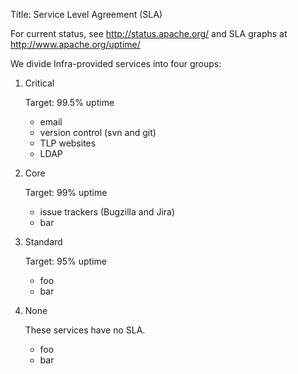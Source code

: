 Title: Service Level Agreement (SLA)


For current status, see http://status.apache.org/ and SLA graphs at http://www.apache.org/uptime/

We divide Infra-provided services into four groups:

1. Critical

   Target: 99.5% uptime
   * email
   * version control (svn and git)
   * TLP websites
   * LDAP

1. Core

   Target: 99% uptime
   * issue trackers (Bugzilla and Jira)
   * bar

1. Standard

   Target: 95% uptime
   * foo
   * bar

1. None

   These services have no SLA.
   * foo
   * bar

